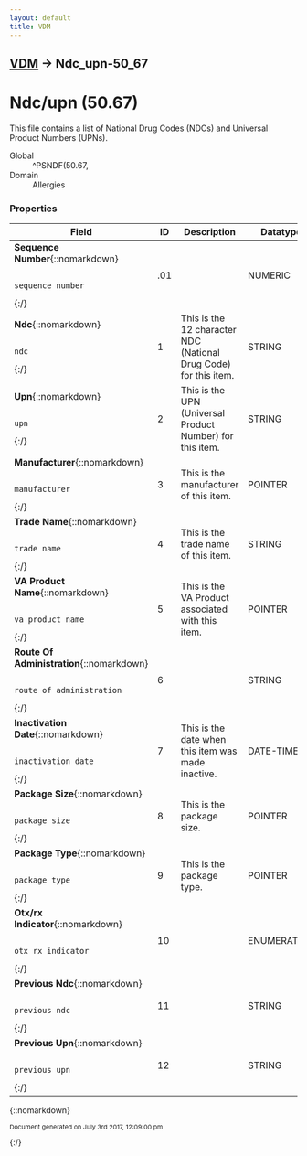 ```yaml
---
layout: default
title: VDM
---
```


## [VDM](TableOfContents) &#8594; Ndc_upn-50_67
# Ndc/upn (50.67)
This file contains a list of National Drug Codes (NDCs) and Universal Product Numbers (UPNs).

<dl>
<dt>Global</dt><dd>^PSNDF(50.67,</dd>
<dt>Domain</dt><dd>Allergies</dd>
</dl>

### Properties

Field | ID | Description | Datatype | Attributes | Range
--- | --- | --- | --- | --- | ---
**Sequence Number**{::nomarkdown}<pre><code>  sequence_number</code></pre>{:/} | .01 |  | NUMERIC | REQUIRED | 
**Ndc**{::nomarkdown}<pre><code>  ndc</code></pre>{:/} | 1 | This is the 12 character NDC (National Drug Code) for this item. | STRING | INDEXED | 
**Upn**{::nomarkdown}<pre><code>  upn</code></pre>{:/} | 2 | This is the UPN (Universal Product Number) for this item. | STRING | INDEXED | 
**Manufacturer**{::nomarkdown}<pre><code>  manufacturer</code></pre>{:/} | 3 | This is the manufacturer of this item. | POINTER |  | [Drug_Manufacturer-55_95](Drug_Manufacturer-55_95)
**Trade Name**{::nomarkdown}<pre><code>  trade_name</code></pre>{:/} | 4 | This is the trade name of this item. | STRING | INDEXED | 
**VA Product Name**{::nomarkdown}<pre><code>  va_product_name</code></pre>{:/} | 5 | This is the VA Product associated with this item. | POINTER |  | [VA_Product-50_68](VA_Product-50_68)
**Route Of Administration**{::nomarkdown}<pre><code>  route_of_administration</code></pre>{:/} | 6 |  | STRING |  | 
**Inactivation Date**{::nomarkdown}<pre><code>  inactivation_date</code></pre>{:/} | 7 | This is the date when this item was made inactive. | DATE-TIME |  | 
**Package Size**{::nomarkdown}<pre><code>  package_size</code></pre>{:/} | 8 | This is the package size. | POINTER |  | [Package_Size-50_609](Package_Size-50_609)
**Package Type**{::nomarkdown}<pre><code>  package_type</code></pre>{:/} | 9 | This is the package type. | POINTER |  | [Package_Type-50_608](Package_Type-50_608)
**Otx/rx Indicator**{::nomarkdown}<pre><code>  otx_rx_indicator</code></pre>{:/} | 10 |  | ENUMERATION |  | {::nomarkdown}Over the counter: <em><strong>O</strong></em><br/>Prescription: <em><strong>R</strong></em>{:/}
**Previous Ndc**{::nomarkdown}<pre><code>  previous_ndc</code></pre>{:/} | 11 |  | STRING |  | 
**Previous Upn**{::nomarkdown}<pre><code>  previous_upn</code></pre>{:/} | 12 |  | STRING |  | 



{::nomarkdown} <br/><p style="font-size: 11px">Document generated on July 3rd 2017, 12:09:00 pm</p>{:/}